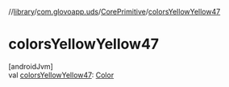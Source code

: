 //[library](../../../index.md)/[com.glovoapp.uds](../index.md)/[CorePrimitive](index.md)/[colorsYellowYellow47](colors-yellow-yellow47.md)

# colorsYellowYellow47

[androidJvm]\
val [colorsYellowYellow47](colors-yellow-yellow47.md): [Color](https://developer.android.com/reference/kotlin/androidx/compose/ui/graphics/Color.html)
